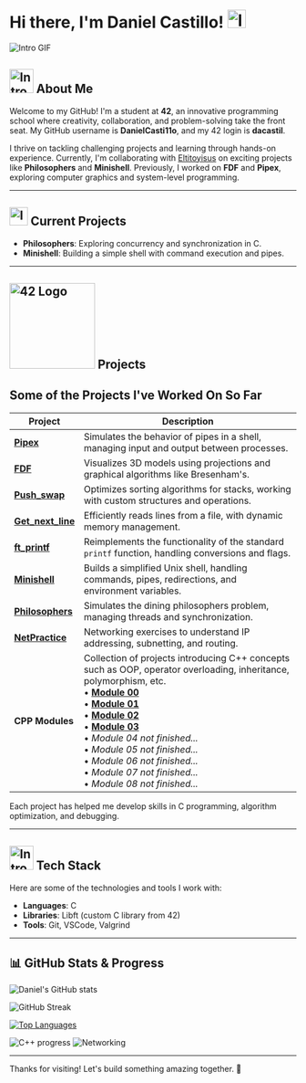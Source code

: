 # Hi there, I'm Daniel Castillo! <img src="https://images.emojiterra.com/google/noto-emoji/animated-emoji/1f44b.gif" alt="Intro GIF" width="32" height="32">

![Intro GIF](https://media4.giphy.com/media/5eLDrEaRGHegx2FeF2/giphy.gif?cid=6c09b95234sl4d1c4kmzgrv4qfh5i2owp53tvlvo8xr2l2i7&ep=v1_internal_gif_by_id&rid=giphy.gif&ct=s)


## <img src="https://media.tenor.com/D6AiH4GkBHoAAAAi/gofourward-webdesign.gif" alt="Intro GIF" width="42" height="42"> About Me

Welcome to my GitHub! I'm a student at **42**, an innovative programming school where creativity, collaboration, and problem-solving take the front seat. My GitHub username is **DanielCasti11o**, and my 42 login is **dacastil**.

I thrive on tackling challenging projects and learning through hands-on experience. Currently, I'm collaborating with [Eltitoyisus](https://github.com/eltitoyisus) on exciting projects like **Philosophers** and **Minishell**. Previously, I worked on **FDF** and **Pipex**, exploring computer graphics and system-level programming.

---


## <img src="https://media.tenor.com/wRGUxOHXVDkAAAAj/stars-star.gif" alt="Intro GIF" width="32" height="32">     Current Projects

- **Philosophers**: Exploring concurrency and synchronization in C.
- **Minishell**: Building a simple shell with command execution and pipes.

---

## <img src="https://upload.wikimedia.org/wikipedia/commons/8/8d/42_Logo.svg" alt="42 Logo" width="150"> Projects

## Some of the Projects I've Worked On So Far

| **Project**      | **Description**                                                                          |
|------------------|------------------------------------------------------------------------------------------|
| [**Pipex**](https://github.com/DanielCasti11o/PIPEX_42)        | Simulates the behavior of pipes in a shell, managing input and output between processes.  |
| [**FDF**](https://github.com/DanielCasti11o/FDF-42)           | Visualizes 3D models using projections and graphical algorithms like Bresenham's.          |
| [**Push_swap**](https://github.com/DanielCasti11o/Push_Swap-42)    | Optimizes sorting algorithms for stacks, working with custom structures and operations.   |
| [**Get_next_line**](https://github.com/DanielCasti11o/GNL) | Efficiently reads lines from a file, with dynamic memory management.                      |
| [**ft_printf**](https://github.com/DanielCasti11o/FT_PRINTF42)    | Reimplements the functionality of the standard `printf` function, handling conversions and flags. |
| [**Minishell**](https://github.com/eltitoyisus/mini) | Builds a simplified Unix shell, handling commands, pipes, redirections, and environment variables. |
| [**Philosophers**](https://github.com/DanielCasti11o/Philosophers_42) | Simulates the dining philosophers problem, managing threads and synchronization. |
| [**NetPractice**](https://github.com/DanielCasti11o/Net_practice) | Networking exercises to understand IP addressing, subnetting, and routing. |
| **CPP Modules** | Collection of projects introducing C++ concepts such as OOP, operator overloading, inheritance, polymorphism, etc. <br> • [**Module 00**](https://github.com/DanielCasti11o/CPP-Modules/tree/main/CPP_Module00) <br> • [**Module 01**](https://github.com/DanielCasti11o/CPP-Modules/tree/main/CPP_Module01) <br> • [**Module 02**](https://github.com/DanielCasti11o/CPP-Modules/tree/main/CPP_Module02) <br> • [**Module 03**](https://github.com/DanielCasti11o/CPP-Modules/tree/main/CPP_Module03) <br> • *Module 04 not finished...* <br> • *Module 05 not finished...* <br> • *Module 06 not finished...* <br> • *Module 07 not finished...* <br> • *Module 08 not finished...* |


Each project has helped me develop skills in C programming, algorithm optimization, and debugging.

---


##  <img src="https://64.media.tumblr.com/bd172c9b6928e5b148be37d5a13e739a/tumblr_oewz56k4d21tgk8beo1_400.gif" alt="Intro GIF" width="42" height="42"> Tech Stack

Here are some of the technologies and tools I work with:

- **Languages**: C
- **Libraries**: Libft (custom C library from 42)
- **Tools**: Git, VSCode, Valgrind

---

## 📊 GitHub Stats & Progress

![Daniel's GitHub stats](https://github-readme-stats.vercel.app/api?username=DanielCasti11o&show_icons=true&theme=radical)

![GitHub Streak](https://streak-stats.demolab.com?user=DanielCasti11o&theme=radical&border_radius=10)

[![Top Languages](https://github-readme-stats.vercel.app/api/top-langs/?username=DanielCasti11o&layout=compact&theme=radical)](https://github.com/DanielCasti11o)

![C++ progress](https://img.shields.io/badge/C++-Module_03-yellow)
![Networking](https://img.shields.io/badge/Networking-in_progress-blue)

---

Thanks for visiting! Let's build something amazing together. 🚀

